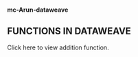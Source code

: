#### mc-Arun-dataweave
## FUNCTIONS IN DATAWEAVE


Click here to view addition function.
<a href="https://dataweave.mulesoft.com/learn/playground?projectMethod=GHRepo&repo=MuleCraft/mc-Arun-dataweave&path=function/addition">



